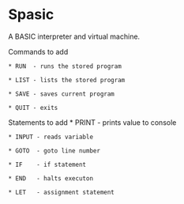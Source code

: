 Spasic
======

A BASIC interpreter and virtual machine.

Commands to add 

	* RUN  - runs the stored program
	
	* LIST - lists the stored program
	
	* SAVE - saves current program
	
	* QUIT - exits
	
Statements to add
	* PRINT - prints value to console
	
	* INPUT - reads variable
	
	* GOTO  - goto line number
	
	* IF    - if statement
	
	* END   - halts executon
	 
	* LET   - assignment statement
